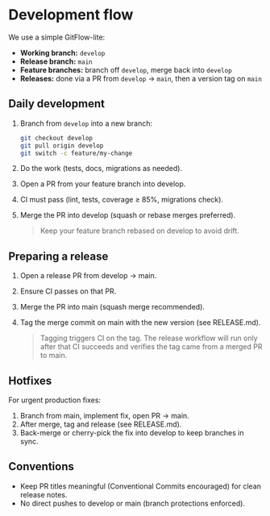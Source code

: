 # Development flow

We use a simple GitFlow-lite:

- **Working branch:** `develop`
- **Release branch:** `main`
- **Feature branches:** branch off `develop`, merge back into `develop`
- **Releases:** done via a PR from `develop` → `main`, then a version tag on `main`

## Daily development

1. Branch from `develop` into a new branch:

    ```bash
    git checkout develop
    git pull origin develop
    git switch -c feature/my-change
    ```

2. Do the work (tests, docs, migrations as needed).
3. Open a PR from your feature branch into develop.
4. CI must pass (lint, tests, coverage ≥ 85%, migrations check).
5. Merge the PR into develop (squash or rebase merges preferred).

   >  Keep your feature branch rebased on develop to avoid drift.

## Preparing a release

1. Open a release PR from develop → main.
2. Ensure CI passes on that PR.
3. Merge the PR into main (squash merge recommended).
4. Tag the merge commit on main with the new version (see RELEASE.md).

   > Tagging triggers CI on the tag. The release workflow will run only after that CI succeeds and verifies the tag came from a merged PR to main.

## Hotfixes

For urgent production fixes:

1. Branch from main, implement fix, open PR → main.
2. After merge, tag and release (see RELEASE.md).
3. Back-merge or cherry-pick the fix into develop to keep branches in sync.

## Conventions

- Keep PR titles meaningful (Conventional Commits encouraged) for clean release notes.
- No direct pushes to develop or main (branch protections enforced).

